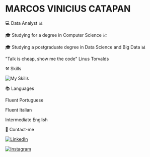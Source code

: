 # MARCOS VINICIUS CATAPAN

💻 Data Analyst 📊

🎓 Studying for a degree in Computer Science  📈

🎓 Studying a postgraduate degree in Data Science and Big Data 📊

 "Talk is cheap, show me the code" Linus Torvalds 


⚒️ Skills

![My Skills](https://skillicons.dev/icons?i=py,mysql,ai,visualstudio&perline=4)


📚 Languages

Fluent Portuguese

Fluent Italian

Intermediate English


📧 Contact-me

[![LinkedIn](https://img.shields.io/badge/LinkedIn-0077B5?style=for-the-badge&logo=linkedin&logoColor=white)](https://www.linkedin.com/in/marcos-vinicius-catapan-b766b1305/)

[![Instagram](https://img.shields.io/badge/-Instagram-%23E4405F?style=for-the-badge&logo=instagram&logoColor=white)](https://www.instagram.com/marcos_catapan/)

